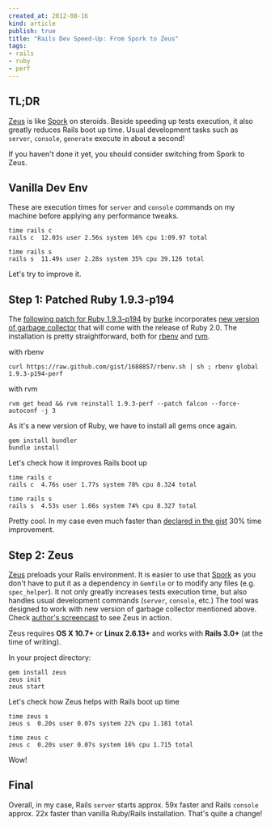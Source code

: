 ```yaml
---
created_at: 2012-08-16
kind: article
publish: true
title: "Rails Dev Speed-Up: From Spork to Zeus"
tags:
- rails
- ruby
- perf
---
```


## TL;DR

[Zeus][3] is like [Spork][5] on steroids. Beside speeding up tests execution, it also greatly reduces Rails boot up time. Usual development tasks such as `server`, `console`, `generate` execute in about a second!

If you haven't done it yet, you should consider switching from Spork to Zeus.

## Vanilla Dev Env

These are execution times for `server` and `console` commands on my machine before applying any performance tweaks.

```
time rails c
rails c  12.03s user 2.56s system 16% cpu 1:09.97 total
```

```
time rails s
rails s  11.49s user 2.28s system 35% cpu 39.126 total
```

Let's try to improve it.

## Step 1: Patched Ruby 1.9.3-p194

The [following patch for Ruby 1.9.3-p194][1] by [burke][6] incorporates [new version of garbage collector][2] that will come with the release of Ruby 2.0. The installation is pretty straightforward, both for [rbenv][7] and [rvm][8].

with rbenv

```
curl https://raw.github.com/gist/1688857/rbenv.sh | sh ; rbenv global 1.9.3-p194-perf
```

with rvm

```
rvm get head && rvm reinstall 1.9.3-perf --patch falcon --force-autoconf -j 3
```

As it's a new version of Ruby, we have to install all gems once again.

```
gem install bundler
bundle install
```

Let's check how it improves Rails boot up

```
time rails c
rails c  4.76s user 1.77s system 78% cpu 8.324 total
```

```
time rails s
rails s  4.53s user 1.66s system 74% cpu 8.327 total
```

Pretty cool. In my case even much faster than [declared in the gist][1] 30% time improvement.

## Step 2: Zeus

[Zeus][3] preloads your Rails environment. It is easier to use that [Spork][5] as you don't have to put it as a dependency in `Gemfile` or to modify any files (e.g. `spec_helper`). It not only greatly increases tests execution time, but also handles usual development commands (`server`, `console`, etc.) The tool was designed to work with new version of garbage collector mentioned above. Check [author's screencast][4] to see Zeus in action.

Zeus requires **OS X 10.7+** or **Linux 2.6.13+** and works with **Rails 3.0+** (at the time of writing).

In your project directory:

```
gem install zeus
zeus init
zeus start
```

Let's check how Zeus helps with Rails boot up time

```
time zeus s
zeus s  0.20s user 0.07s system 22% cpu 1.181 total
```

```
time zeus c
zeus c  0.20s user 0.07s system 16% cpu 1.715 total
```

Wow!

## Final

Overall, in my case, Rails `server` starts approx. 59x faster and Rails `console` approx. 22x faster than vanilla Ruby/Rails installation. That's quite a change!

[1]: https://gist.github.com/1688857
[2]: http://patshaughnessy.net/2012/3/23/why-you-should-be-excited-about-garbage-collection-in-ruby-2-0
[3]: https://github.com/burke/zeus
[4]: http://vimeo.com/46795747
[5]: https://github.com/sporkrb/spork
[6]: https://github.com/burke
[7]: https://github.com/sstephenson/rbenv
[8]: https://rvm.io/
